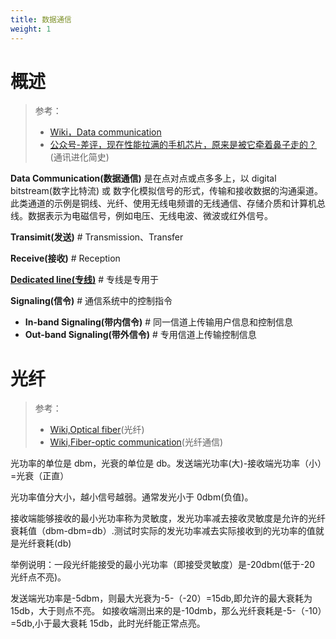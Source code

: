 ```yaml
---
title: 数据通信
weight: 1
---
```


# 概述

> 参考：
> 
> - [Wiki，Data communication](https://en.wikipedia.org/wiki/Data_communication)
> - [公众号-差评，现在性能拉满的手机芯片，原来是被它牵着鼻子走的？](https://mp.weixin.qq.com/s/o6itXyzQOHO3D3ULD14DIQ)(通讯进化简史)

**Data Communication(数据通信)** 是在点对点或点多多上，以 digital bitstream(数字比特流) 或 数字化模拟信号的形式，传输和接收数据的沟通渠道。此类通道的示例是铜线、光纤、使用无线电频谱的无线通信、存储介质和计算机总线。数据表示为电磁信号，例如电压、无线电波、微波或红外信号。

**Transimit(发送)** # Transmission、Transfer

**Receive(接收)** # Reception

[**Dedicated line(专线)**](https://en.wikipedia.org/wiki/Dedicated_line) # 专线是专用于

**Signaling(信令)** # 通信系统中的控制指令

- **In-band Signaling(带内信令)** # 同一信道上传输用户信息和控制信息
- **Out-band Signaling(带外信令)** # 专用信道上传输控制信息

# 光纤

> 参考：
> 
> - [Wiki,Optical fiber](https://en.wikipedia.org/wiki/Optical_fiber)(光纤)
> - [Wiki,Fiber-optic communication](https://en.wikipedia.org/wiki/Fiber-optic_communication)(光纤通信)

光功率的单位是 dbm，光衰的单位是 db。发送端光功率(大)-接收端光功率（小）=光衰（正直）

光功率值分大小，越小信号越弱。通常发光小于 0dbm(负值)。

接收端能够接收的最小光功率称为灵敏度，发光功率减去接收灵敏度是允许的光纤衰耗值（dbm-dbm=db）.测试时实际的发光功率减去实际接收到的光功率的值就是光纤衰耗(db)

举例说明：一段光纤能接受的最小光功率（即接受灵敏度）是-20dbm(低于-20 光纤点不亮)。

发送端光功率是-5dbm，则最大光衰为-5-（-20）=15db,即允许的最大衰耗为 15db，大于则点不亮。 如接收端测出来的是-10dmb，那么光纤衰耗是-5-（-10）=5db,小于最大衰耗 15db，此时光纤能正常点亮。
